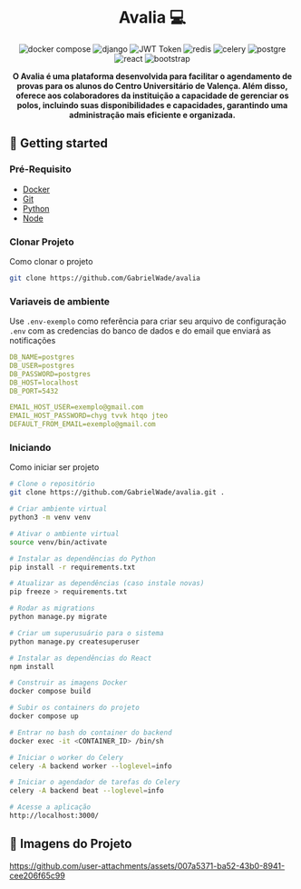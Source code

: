 <h1 align="center" style="font-weight: bold;">Avalia 💻</h1>

<div align="center">
  <img src="https://img.shields.io/badge/docker%20compose-2496ED.svg?style=for-the-badge&logo=docker&logoColor=white" alt="docker compose" />
  <img src="https://img.shields.io/badge/DJANGO-%23FF9900.svg?style=for-the-badge&logo=Django&logoColor=white" alt="django" />
  <img src="https://img.shields.io/badge/JWT-Token-000000.svg?style=for-the-badge&logo=jsonwebtokens&logoColor=white" alt="JWT Token" />
  <img src="https://img.shields.io/badge/REDIS-%D4FAFF.svg?style=for-the-badge&logo=REDIS&logoColor=redis" alt="redis" />
  <img src="https://img.shields.io/badge/celery-37814A.svg?style=for-the-badge&logo=celery&logoColor=white" alt="celery" />
  <img src="https://img.shields.io/badge/postgre-0078D7.svg?style=for-the-badge&logo=postgresql&logoColor=white" alt="postgre" />
  <img src="https://img.shields.io/badge/react-0078D7.svg?style=for-the-badge&logo=react&logoColor=0078D7&labelColor=FFFFFF" alt="react" />
  <img src="https://img.shields.io/badge/bootstrap-7952B3.svg?style=for-the-badge&logo=bootstrap&logoColor=white" alt="bootstrap" />
</div>

<p align="center">
  <b>O Avalia é uma plataforma desenvolvida para facilitar o agendamento de provas para os alunos do Centro Universitário de Valença. Além disso, oferece aos colaboradores da instituição a capacidade de gerenciar os polos, incluindo suas disponibilidades e capacidades, garantindo uma administração mais eficiente e organizada.</b>
</p>

<h2 id="started">🚀 Getting started</h2>

<h3>Pré-Requisito</h3>

- [Docker](https://docker.com/)
- [Git](https://github.com)
- [Python](https://python.com)
- [Node](https://node.com)

<h3>Clonar Projeto</h3>

Como clonar o projeto

```bash
git clone https://github.com/GabrielWade/avalia
```

<h3> Variaveis de ambiente </h2>

Use `.env-exemplo` como referência para criar seu arquivo de configuração `.env` com as credencias do banco de dados e do email que enviará as notificações

```yaml
DB_NAME=postgres
DB_USER=postgres
DB_PASSWORD=postgres
DB_HOST=localhost
DB_PORT=5432

EMAIL_HOST_USER=exemplo@gmail.com
EMAIL_HOST_PASSWORD=chyg tvvk htqo jteo
DEFAULT_FROM_EMAIL=exemplo@gmail.com
```

<h3>Iniciando</h3>

Como iniciar ser projeto
```bash
# Clone o repositório
git clone https://github.com/GabrielWade/avalia.git .

# Criar ambiente virtual
python3 -m venv venv

# Ativar o ambiente virtual
source venv/bin/activate

# Instalar as dependências do Python
pip install -r requirements.txt

# Atualizar as dependências (caso instale novas)
pip freeze > requirements.txt

# Rodar as migrations
python manage.py migrate

# Criar um superusuário para o sistema
python manage.py createsuperuser

# Instalar as dependências do React
npm install

# Construir as imagens Docker
docker compose build

# Subir os containers do projeto
docker compose up

# Entrar no bash do container do backend
docker exec -it <CONTAINER_ID> /bin/sh

# Iniciar o worker do Celery
celery -A backend worker --loglevel=info

# Iniciar o agendador de tarefas do Celery
celery -A backend beat --loglevel=info

# Acesse a aplicação
http://localhost:3000/

``````
<h2 id="started">📸 Imagens do Projeto</h2>

https://github.com/user-attachments/assets/007a5371-ba52-43b0-8941-cee206f65c99

